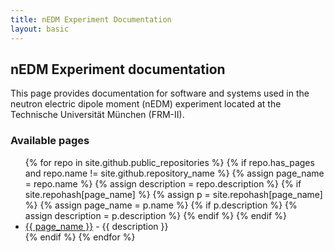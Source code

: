 ```yaml
---
title: nEDM Experiment Documentation 
layout: basic
---
```


## nEDM Experiment documentation

This page provides documentation for software and systems used in the neutron
electric dipole moment (nEDM) experiment located at the Technische Universität
München (FRM-II).


<h3 id="available-pages">Available pages</h3>
<ul>
{% for repo in site.github.public_repositories %}
{% if repo.has_pages and repo.name != site.github.repository_name %}
{% assign page_name = repo.name %}
{% assign description = repo.description %}
{% if site.repohash[page_name] %}
  {% assign p = site.repohash[page_name] %}
  {% assign page_name = p.name %}
  {% if p.description %}
    {% assign description = p.description %}
  {% endif %}
{% endif %}
  <li>
    <a href="{{ site.baseurl }}{{ repo.name }}">{{ page_name }}</a> - {{ description }}
  </li>
{% endif %}
{% endfor %}
</ul>
